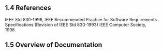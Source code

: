 ## 1.4 References
IEEE Std 830-1998, IEEE Recommended Practice for Software Requirements Specifications 
(Revision of IEEE Std 830-1993) IEEE Computer Society, 1998.

## 1.5 Overview of Documentation
